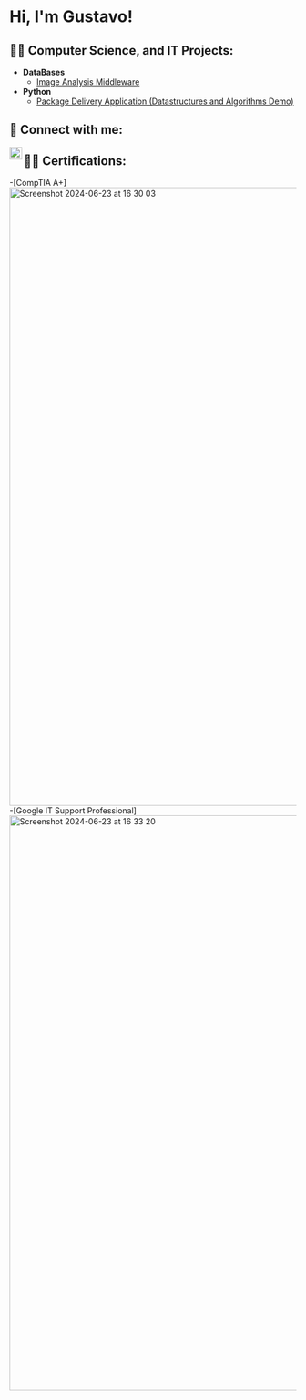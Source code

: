 <h1>Hi, I'm Gustavo! 

<h2>👨‍💻 Computer Science, and IT Projects:</h2>

- <b> DataBases </b>
  - [Image Analysis Middleware]( ) 
- <b>Python</b>
  - [Package Delivery Application (Datastructures and Algorithms Demo)]( )


<h2> 🤳 Connect with me:</h2>

[<img align="left" alt="Gustavo ColonRivera | LinkedIn" width="22px" src="https://cdn.jsdelivr.net/npm/simple-icons@v3/icons/linkedin.svg" />][linkedin]

[linkedin]: https://www.linkedin.com/in/gustavo-colonrivera-4775aa89/

<h2>👨‍💻 Certifications:</h2>
  -[CompTIA A+] <img width="1086" alt="Screenshot 2024-06-23 at 16 30 03" src="https://github.com/KuzuCR/KuzuCR/assets/173634817/c1946d38-ea92-4320-8929-b9d1626b9d2d"> 
  -[Google IT Support Professional] <img width="1010" alt="Screenshot 2024-06-23 at 16 33 20" src="https://github.com/KuzuCR/KuzuCR/assets/173634817/51064468-9d3f-4ad1-8d10-894389633aa5"> 
  


<!--
**KuzuCR/KuzuCR** is a ✨ _special_ ✨ repository because its `README.md` (this file) appears on your GitHub profile.

Here are some ideas to get you started:

- 🔭 I’m currently working on ...
- 🌱 I’m currently learning ...
- 👯 I’m looking to collaborate on ...
- 🤔 I’m looking for help with ...
- 💬 Ask me about ...
- 📫 How to reach me: ...
- 😄 Pronouns: ...
- ⚡ Fun fact: ...
-->
